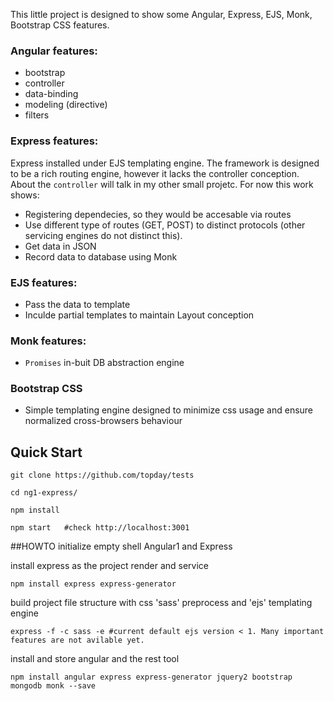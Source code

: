 This little project is designed to show some Angular, Express, EJS, Monk, Bootstrap CSS features.

### Angular features:
- bootstrap
- controller
- data-binding
- modeling (directive)
- filters

### Express features:

Express installed under EJS templating engine. The framework is designed to be a rich routing engine, however it lacks the controller conception. About the `controller` will talk in my other small projetc. For now this work shows:
- Registering dependecies, so they would be accesable via routes
- Use different type of routes (GET, POST) to distinct protocols (other servicing engines do not distinct this). 
- Get data in JSON
- Record data to database using Monk

### EJS features:

- Pass the data to template
- Inculde partial templates to maintain Layout conception

### Monk features:

- `Promises` in-buit DB abstraction engine

### Bootstrap CSS

- Simple templating engine designed to minimize css usage and ensure normalized cross-browsers behaviour


## Quick Start
```
git clone https://github.com/topday/tests

cd ng1-express/

npm install

npm start   #check http://localhost:3001
```


##HOWTO initialize empty shell Angular1 and Express

install express as the project render and service 
```
npm install express express-generator
```

build project file structure with css 'sass' preprocess and 'ejs' templating engine
```
express -f -c sass -e #current default ejs version < 1. Many important features are not avilable yet.
```

install and store angular and the rest tool
```
npm install angular express express-generator jquery2 bootstrap mongodb monk --save
```


